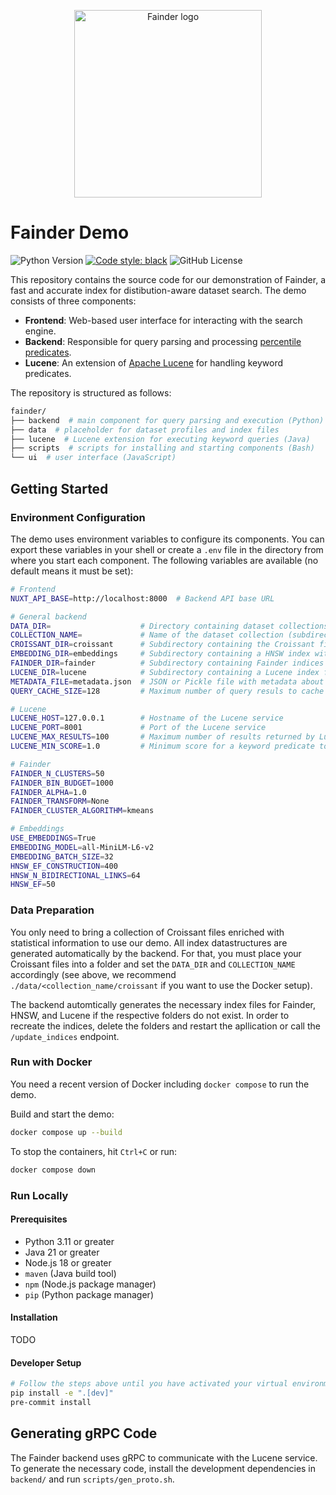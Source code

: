 <!-- markdownlint-disable MD033 -->
<p align="center">
  <picture>
    <img alt="Fainder logo" src="https://github.com/user-attachments/assets/41686649-f1c1-4b60-824e-80c322c5da85" width="300">
  </picture>
</p>

# Fainder Demo

![Python Version](https://img.shields.io/python/required-version-toml?tomlFilePath=https%3A%2F%2Fraw.githubusercontent.com%2Flbhm%2Ffainder-demo%2Fmain%2Fpyproject.toml)
[![Code style: black](https://img.shields.io/badge/code%20style-black-000000.svg)](https://github.com/psf/black)
![GitHub License](https://img.shields.io/github/license/lbhm/fainder-demo)

This repository contains the source code for our demonstration of Fainder, a fast and accurate
index for distibution-aware dataset search. The demo consists of three components:

- **Frontend**: Web-based user interface for interacting with the search engine.
- **Backend**: Responsible for query parsing and processing [percentile predicates](https://doi.org/10.14778/3681954.3681999).
- **Lucene**: An extension of [Apache Lucene](https://lucene.apache.org/) for handling keyword predicates.

The repository is structured as follows:

```bash
fainder/
├── backend  # main component for query parsing and execution (Python)
├── data  # placeholder for dataset profiles and index files
├── lucene  # Lucene extension for executing keyword queries (Java)
├── scripts  # scripts for installing and starting components (Bash)
└── ui  # user interface (JavaScript)
```

## Getting Started

### Environment Configuration

The demo uses environment variables to configure its components. You can export these variables
in your shell or create a `.env` file in the directory from where you start each component. The
following variables are available (no default means it must be set):

```bash
# Frontend
NUXT_API_BASE=http://localhost:8000  # Backend API base URL

# General backend
DATA_DIR=                    # Directory containing dataset collections
COLLECTION_NAME=             # Name of the dataset collection (subdirectoy in DATA_DIR)
CROISSANT_DIR=croissant      # Subdirectory containing the Croissant files of a collection
EMBEDDING_DIR=embeddings     # Subdirectory containing a HNSW index with column names
FAINDER_DIR=fainder          # Subdirectory containing Fainder indices for a collection
LUCENE_DIR=lucene            # Subdirectory containing a Lucene index for keyword predicates
METADATA_FILE=metadata.json  # JSON or Pickle file with metadata about a collection
QUERY_CACHE_SIZE=128         # Maximum number of query resuls to cache

# Lucene
LUCENE_HOST=127.0.0.1        # Hostname of the Lucene service
LUCENE_PORT=8001             # Port of the Lucene service
LUCENE_MAX_RESULTS=100       # Maximum number of results returned by Lucene for a keyword predicate
LUCENE_MIN_SCORE=1.0         # Minimum score for a keyword predicate to be considered

# Fainder
FAINDER_N_CLUSTERS=50
FAINDER_BIN_BUDGET=1000
FAINDER_ALPHA=1.0
FAINDER_TRANSFORM=None
FAINDER_CLUSTER_ALGORITHM=kmeans

# Embeddings
USE_EMBEDDINGS=True
EMBEDDING_MODEL=all-MiniLM-L6-v2
EMBEDDING_BATCH_SIZE=32
HNSW_EF_CONSTRUCTION=400
HNSW_N_BIDIRECTIONAL_LINKS=64
HNSW_EF=50
```

### Data Preparation

You only need to bring a collection of Croissant files enriched with statistical information to
use our demo. All index datastructures are generated automatically by the backend. For that, you
must place your Croissant files into a folder and set the `DATA_DIR` and `COLLECTION_NAME`
accordingly (see above, we recommend `./data/<collection_name/croissant` if you want to use the
Docker setup).

The backend automtically generates the necessary index files for Fainder, HNSW, and Lucene if the
respective folders do not exist. In order to recreate the indices, delete the folders and restart
the apllication or call the `/update_indices` endpoint.

### Run with Docker

You need a recent version of Docker including `docker compose` to run the demo.

Build and start the demo:

```bash
docker compose up --build
```

To stop the containers, hit `Ctrl+C` or run:

```bash
docker compose down
```

### Run Locally

#### Prerequisites

- Python 3.11 or greater
- Java 21 or greater
- Node.js 18 or greater
- `maven` (Java build tool)
- `npm` (Node.js package manager)
- `pip` (Python package manager)

#### Installation

TODO

#### Developer Setup

```bash
# Follow the steps above until you have activated your virtual environment
pip install -e ".[dev]"
pre-commit install
```

## Generating gRPC Code

The Fainder backend uses gRPC to communicate with the Lucene service. To generate the necessary
code, install the development dependencies in `backend/` and run `scripts/gen_proto.sh`.
